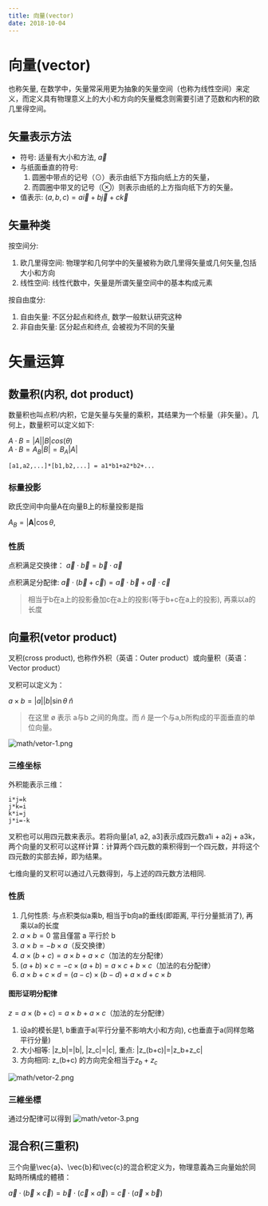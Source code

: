 ```yaml
---
title: 向量(vector)
date: 2018-10-04
---
```

# 向量(vector)
也称矢量, 在数学中，矢量常采用更为抽象的矢量空间（也称为线性空间）来定义，而定义具有物理意义上的大小和方向的矢量概念则需要引进了范数和内积的欧几里得空间。

## 矢量表示方法
- 符号: 适量有大小和方法, $\vec{a}$
- 与纸面垂直的符号:
    1. 圆圈中带点的记号（⊙）表示由纸下方指向纸上方的矢量，
    2. 而圆圈中带叉的记号（⊗）则表示由纸的上方指向纸下方的矢量。
- 值表示: $(a, b, c) = a\vec{i} + b\vec{j} + c\vec{k}$

## 矢量种类
按空间分:
1. 欧几里得空间: 物理学和几何学中的矢量被称为欧几里得矢量或几何矢量,包括大小和方向
2. 线性空间: 线性代数中，矢量是所谓矢量空间中的基本构成元素

按自由度分:
1. 自由矢量: 不区分起点和终点, 数学一般默认研究这种
1. 非自由矢量: 区分起点和终点, 会被视为不同的矢量

# 矢量运算

## 数量积(内积, dot product)
数量积也叫点积/内积，它是矢量与矢量的乘积，其结果为一个标量（非矢量）。几何上，数量积可以定义如下:

$A·B = |A||B|cos(θ)$    
$A·B = A_B|B|=B_A|A|$

    [a1,a2,...]*[b1,b2,...] = a1*b1+a2*b2+...

### 标量投影
欧氏空间中向量A在向量B上的标量投影是指

$A_B=|\mathbf A|\cos\theta$,

### 性质
点积满足交换律： $\vec{a} \cdot \vec{b} = \vec{b} \cdot \vec{a} \;$

点积满足分配律: $\vec{a} \cdot (\vec{b} + \vec{c}) = \vec{a} \cdot \vec{b} + \vec{a} \cdot \vec{c}$ 

>相当于b在a上的投影叠加c在a上的投影(等于b+c在a上的投影), 再乘以a的长度

## 向量积(vetor product)
叉积(cross product), 也称作外积（英语：Outer product）或向量积（英语：Vector product）

叉积可以定义为：

$a \times b =|a||b|\sin \theta \;\hat{n}$

> 在这里 ø 表示 a与b 之间的角度。而 $\hat{n}$ 是一个与a,b所构成的平面垂直的单位向量。

![math/vetor-1.png](/img/math/vetor-1.png)

### 三维坐标
外积能表示三维：

    i*j=k
    j*k=i
    k*i=j
    j*i=-k

叉积也可以用四元数来表示。若将向量[a1, a2, a3]表示成四元数a1i + a2j + a3k，两个向量的叉积可以这样计算：计算两个四元数的乘积得到一个四元数，并将这个四元数的实部去掉，即为结果。

七维向量的叉积可以通过八元数得到，与上述的四元数方法相同.

### 性质
1. 几何性质: 与点积类似a乘b, 相当于b向a的垂线(即距离, 平行分量抵消了), 再乘以a的长度
2. $a \times {b} =0$ 當且僅當 a 平行於 b 
3. $a×b=-b×a$（反交换律）
4. $a×(b+c)=a×b+a×c$（加法的左分配律）
5. $(a+b)×c=-c×(a+b)=a×c+b×c$（加法的右分配律）
6. $a×b+c×d=(a-c)×(b-d)+a×d+c×b$

#### 图形证明分配律
$z=a×(b+c)=a×b+a×c$（加法的左分配律）

1. 设a的模长是1, b重直于a(平行分量不影响大小和方向), c也垂直于a(同样忽略平行分量)
2. 大小相等: |z_b|=|b|, |z_c|=|c|, 重点: |z_(b+c)|=|z_b+z_c|
3. 方向相同: z_(b+c) 的方向完全相当于$z_b+z_c$

![math/vetor-2.png](/img/math/vetor-2.png)

### 三維坐標
通过分配律可以得到
![math/vetor-3.png](/img/math/vetor-3.png)

## 混合积(三重积)
三个向量\vec{a}、\vec{b}和\vec{c}的混合积定义为，物理意義為三向量始於同點時所構成的體積：

$\vec{a}\cdot(\vec{b}\times \vec{c})=
\vec{b}\cdot(\vec{c}\times \vec{a})=
\vec{c}\cdot(\vec{a}\times \vec{b})$